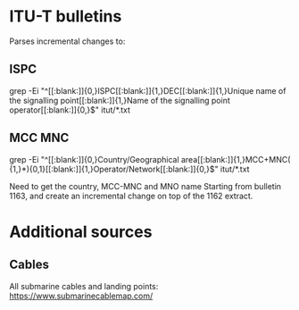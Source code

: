 # ITU-T bulletins
Parses incremental changes to:

## ISPC
grep -Ei "^[[:blank:]]{0,}ISPC[[:blank:]]{1,}DEC[[:blank:]]{1,}Unique name of the signalling point[[:blank:]]{1,}Name of the signalling point operator[[:blank:]]{0,}$" itut/*.txt

## MCC MNC
grep -Ei "^[[:blank:]]{0,}Country\/Geographical area[[:blank:]]{1,}MCC\+MNC( {1,}\*){0,1}[[:blank:]]{1,}Operator\/Network[[:blank:]]{0,}$" itut/*.txt

Need to get the country, MCC-MNC and MNO name
Starting from bulletin 1163, and create an incremental change on top of the 1162 extract.


# Additional sources

## Cables

All submarine cables and landing points: 
https://www.submarinecablemap.com/

